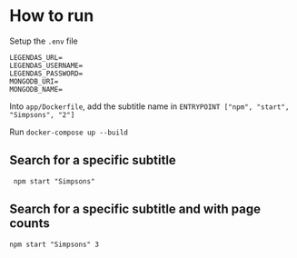 # How to run
Setup the `.env` file
```
LEGENDAS_URL=
LEGENDAS_USERNAME=
LEGENDAS_PASSWORD=
MONGODB_URI=
MONGODB_NAME=
```

Into `app/Dockerfile`, add the subtitle name in `ENTRYPOINT ["npm", "start", "Simpsons", "2"]`

Run `docker-compose up --build`

## Search for a specific subtitle
` npm start "Simpsons"`

## Search for a specific subtitle and with page counts

`npm start "Simpsons" 3`